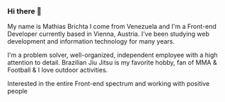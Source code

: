 ### Hi there 👋

My name is Mathias Brichta I come from Venezuela and I'm a Front-end Developer currently based in Vienna, Austria. I've been studying web development and information technology for many years.

I'm a problem solver, well-organized, independent employee with a high attention to detail. Brazilian Jiu Jitsu is my favorite hobby, fan of MMA & Football & I love outdoor activities.

Interested in the entire Front-end spectrum and working with positive people

